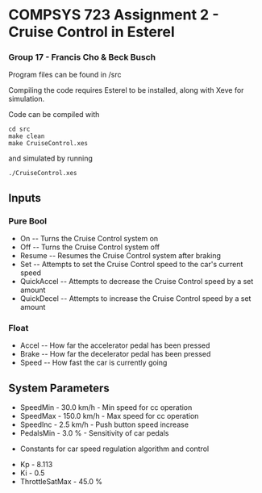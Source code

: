 # COMPSYS 723 Assignment 2 - Cruise Control in Esterel
### Group 17 - Francis Cho & Beck Busch</b>

Program files can be found in /src

Compiling the code requires Esterel to be installed, along with Xeve for simulation.

Code can be compiled with 

```
cd src
make clean
make CruiseControl.xes
```
and simulated by running
```
./CruiseControl.xes
```

## Inputs
### Pure Bool
 - On -- Turns the Cruise Control system on
 - Off -- Turns the Cruise Control system off
 - Resume -- Resumes the Cruise Control system after braking
 - Set -- Attempts to set the Cruise Control speed to the car's current speed
 - QuickAccel -- Attempts to decrease the Cruise Control speed by a set amount
 - QuickDecel -- Attempts to increase the Cruise Control speed by a set amount
### Float
 - Accel -- How far the accelerator pedal has been pressed
 - Brake -- How far the decelerator pedal has been pressed
 - Speed -- How fast the car is currently going
## System Parameters
 - SpeedMin - 30.0 km/h - Min speed for cc operation
 -  SpeedMax - 150.0 km/h - Max speed for cc operation
 -  SpeedInc - 2.5 km/h - Push button speed increase
 -  PedalsMin - 3.0 % - Sensitivity of car pedals
 * Constants for car speed regulation algorithm and control
 -  Kp - 8.113
 -  Ki - 0.5
 -  ThrottleSatMax - 45.0 %

